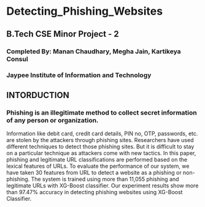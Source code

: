 # Detecting_Phishing_Websites
## B.Tech CSE Minor Project - 2
### Completed By: Manan Chaudhary, Megha Jain, Kartikeya Consul
### Jaypee Institute of Information and Technology
## INTORDUCTION
### Phishing is an illegitimate method to collect secret information of any person or organization. 
Information like debit card, credit card details, PIN no, OTP, passwords, etc. are stolen by the 
attackers through phishing sites. Researchers have used different techniques to detect those 
phishing sites. But it is difficult to stay on a particular technique as attackers come with new 
tactics. In this paper, phishing and legitimate URL classifications are performed based on the 
lexical features of URLs. To evaluate the performance of our system, we have taken 30 features 
from URL to detect a website as a phishing or non-phishing. The system is trained using more 
than 11,055 phishing and legitimate URLs with XG-Boost classifier. Our experiment results 
show more than 97.47% accuracy in detecting phishing websites using XG-Boost Classifier.
